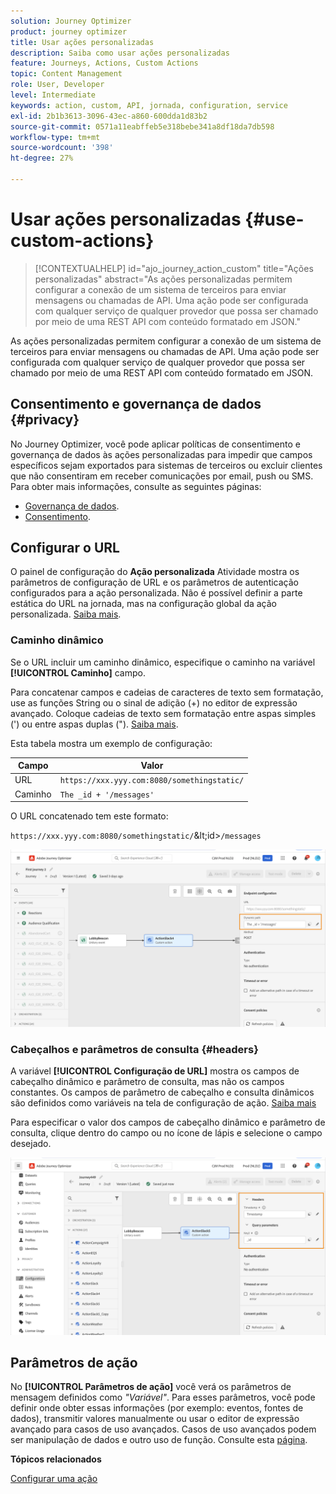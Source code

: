 ```yaml
---
solution: Journey Optimizer
product: journey optimizer
title: Usar ações personalizadas
description: Saiba como usar ações personalizadas
feature: Journeys, Actions, Custom Actions
topic: Content Management
role: User, Developer
level: Intermediate
keywords: action, custom, API, jornada, configuration, service
exl-id: 2b1b3613-3096-43ec-a860-600dda1d83b2
source-git-commit: 0571a11eabffeb5e318bebe341a8df18da7db598
workflow-type: tm+mt
source-wordcount: '398'
ht-degree: 27%

---
```


# Usar ações personalizadas {#use-custom-actions}

>[!CONTEXTUALHELP]
>id="ajo_journey_action_custom"
>title="Ações personalizadas"
>abstract="As ações personalizadas permitem configurar a conexão de um sistema de terceiros para enviar mensagens ou chamadas de API. Uma ação pode ser configurada com qualquer serviço de qualquer provedor que possa ser chamado por meio de uma REST API com conteúdo formatado em JSON."

As ações personalizadas permitem configurar a conexão de um sistema de terceiros para enviar mensagens ou chamadas de API. Uma ação pode ser configurada com qualquer serviço de qualquer provedor que possa ser chamado por meio de uma REST API com conteúdo formatado em JSON.

## Consentimento e governança de dados {#privacy}

No Journey Optimizer, você pode aplicar políticas de consentimento e governança de dados às ações personalizadas para impedir que campos específicos sejam exportados para sistemas de terceiros ou excluir clientes que não consentiram em receber comunicações por email, push ou SMS. Para obter mais informações, consulte as seguintes páginas:

* [Governança de dados](../action/action-privacy.md).
* [Consentimento](../action/consent.md).

## Configurar o URL

O painel de configuração do **Ação personalizada** Atividade mostra os parâmetros de configuração de URL e os parâmetros de autenticação configurados para a ação personalizada. Não é possível definir a parte estática do URL na jornada, mas na configuração global da ação personalizada. [Saiba mais](../action/about-custom-action-configuration.md).

### Caminho dinâmico

Se o URL incluir um caminho dinâmico, especifique o caminho na variável **[!UICONTROL Caminho]** campo.

Para concatenar campos e cadeias de caracteres de texto sem formatação, use as funções String ou o sinal de adição (+) no editor de expressão avançado. Coloque cadeias de texto sem formatação entre aspas simples (&#39;) ou entre aspas duplas (&quot;). [Saiba mais](expression/expressionadvanced.md).

Esta tabela mostra um exemplo de configuração:

| Campo | Valor |
| --- | --- |
| URL | `https://xxx.yyy.com:8080/somethingstatic/` |
| Caminho | `The _id + '/messages'` |

O URL concatenado tem este formato:

`https://xxx.yyy.com:8080/somethingstatic/`\&lt;id>`/messages`

![](assets/journey-custom-action-url.png)

### Cabeçalhos e parâmetros de consulta {#headers}

A variável **[!UICONTROL Configuração de URL]** mostra os campos de cabeçalho dinâmico e parâmetro de consulta, mas não os campos constantes. Os campos de parâmetro de cabeçalho e consulta dinâmicos são definidos como variáveis na tela de configuração de ação. [Saiba mais](../action/about-custom-action-configuration.md#url-configuration)

Para especificar o valor dos campos de cabeçalho dinâmico e parâmetro de consulta, clique dentro do campo ou no ícone de lápis e selecione o campo desejado.

![](assets/journey-dynamicheaderfield.png)

## Parâmetros de ação

No **[!UICONTROL Parâmetros de ação]** você verá os parâmetros de mensagem definidos como _&quot;Variável&quot;_. Para esses parâmetros, você pode definir onde obter essas informações (por exemplo: eventos, fontes de dados), transmitir valores manualmente ou usar o editor de expressão avançado para casos de uso avançados. Casos de uso avançados podem ser manipulação de dados e outro uso de função. Consulte esta [página](expression/expressionadvanced.md).

**Tópicos relacionados**

[Configurar uma ação](../action/about-custom-action-configuration.md)
